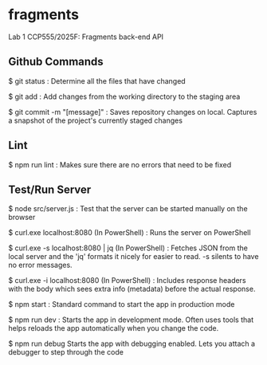 # fragments

Lab 1 CCP555/2025F: Fragments back-end API

## Github Commands

$ git status : Determine all the files that have changed

$ git add : Add changes from the working directory to the staging area

$ git commit -m "[message]" : Saves repository changes on local. Captures a snapshot of the project's currently staged changes

## Lint

$ npm run lint : Makes sure there are no errors that need to be fixed

## Test/Run Server

$ node src/server.js : Test that the server can be started manually on the browser

$ curl.exe localhost:8080 (In PowerShell) : Runs the server on PowerShell

$ curl.exe -s localhost:8080 | jq (In PowerShell) : Fetches JSON from the local server and the 'jq' formats it nicely for easier to read. -s silents to have no error messages.

$ curl.exe -i localhost:8080 (In PowerShell) : Includes response headers with the body which sees extra info (metadata) before the actual response.

$ npm start : Standard command to start the app in production mode

$ npm run dev : Starts the app in development mode. Often uses tools that helps reloads the app automatically when you change the code.

$ npm run debug Starts the app with debugging enabled. Lets you attach a debugger to step through the code
